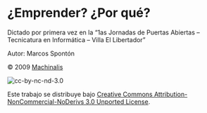 # ¿Emprender? ¿Por qué?

Dictado por primera vez en la “1as Jornadas de Puertas Abiertas – Tecnicatura en Informática – Villa El Libertador”

Autor: Marcos Spontón

© 2009 [Machinalis](http://www.machinalis.com)

![cc-by-nc-nd-3.0](http://i.creativecommons.org/l/by-nc-nd/3.0/80x15.png)

Este trabajo se distribuye bajo [Creative Commons Attribution-NonCommercial-NoDerivs 3.0 Unported License](http://creativecommons.org/licenses/by-nc-nd/3.0/).
